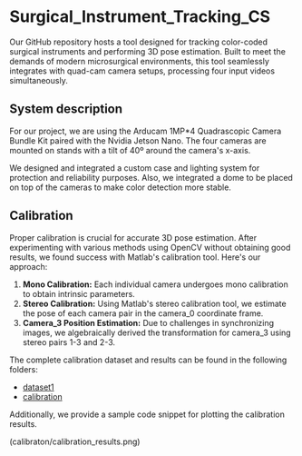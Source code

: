 # Surgical_Instrument_Tracking_CS
Our GitHub repository hosts a tool designed for tracking color-coded surgical instruments and performing 3D pose estimation. Built to meet the demands of modern microsurgical environments, this tool seamlessly integrates with quad-cam camera setups, processing four input videos simultaneously.

## System description
For our project, we are using the Arducam 1MP*4 Quadrascopic Camera Bundle Kit paired with the Nvidia Jetson Nano. The four cameras are mounted on stands with a tilt of 40º around the camera's x-axis.

We designed and integrated a custom case and lighting system for protection and reliability purposes. Also, we integrated a dome to be placed on top of the cameras to make color detection more stable.

## Calibration
Proper calibration is crucial for accurate 3D pose estimation. After experimenting with various methods using OpenCV without obtaining good results, we found success with Matlab's calibration tool. Here's our approach:

1. **Mono Calibration:** Each individual camera undergoes mono calibration to obtain intrinsic parameters.
2. **Stereo Calibration:** Using Matlab's stereo calibration tool, we estimate the pose of each camera pair in the camera_0 coordinate frame.
3. **Camera_3 Position Estimation:** Due to challenges in synchronizing images, we algebraically derived the transformation for camera_3 using stereo pairs 1-3 and 2-3.

The complete calibration dataset and results can be found in the following folders:

- [dataset1](link_to_dataset1_folder)
- [calibration](calibraton)

Additionally, we provide a sample code snippet for plotting the calibration results.

(calibraton/calibration_results.png)
